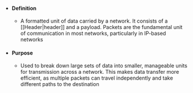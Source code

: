 - #### Definition
	- A formatted unit of data carried by a network. It consists of a [[Header|header]] and a payload. Packets are the fundamental unit of communication in most networks, particularly in IP-based networks

- #### Purpose
	- Used to break down large sets of data into smaller, manageable units for transmission across a network. This makes data transfer more efficient, as multiple packets can travel independently and take different paths to the destination